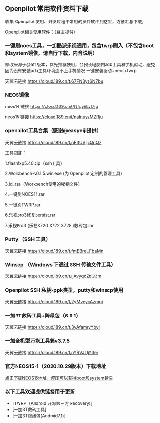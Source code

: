## Openpilot 常用软件资料下载

收集 Openpilot 使用、开发过程中常用的资料软件到这里，方便汇总下载。


Openpilot相关使用软件：（豆友提供）


  ### 一键刷noes工具，一加酷派乐视通用，包含twrp刷入（不包含boot和system镜像，请自行下载，内含说明）
  修改来源于@afa版本，优先推荐使用，会预装电脑内adb工具和手机驱动，避免因为没有安装adb工具环境连不上手机情况
  一键安装驱动+neos+twrp
  
  天翼云链接 https://cloud.189.cn/t/67FN3yz6N7bu
  
  ### NEOS镜像
  
  neos14 链接 https://cloud.189.cn/t/NfqyiiEvI7ju
  
  neos15 链接 https://cloud.189.cn/t/naInuyzMZRju
  
  
 
  ### openpilot工具合集（感谢@easyeiji提供）
  
  天翼云链接 https://cloud.189.cn/t/nE3UVjjuQnQz 
  
  工具包含：
  
  1.flashfxp5.40.zip（ssh工具）
  
  2.Workbench-v0.1.5.win.exe (为 Openpilot 定制的管理工具)
  
  3.id_rsa（Workbench使用的秘钥文件）
  
  4.一键刷NOES14.rar
  
  5.一键刷TWRP.rar
  
  6.乐视pro3修复persist.rar
  
  7.乐视Pro3 (乐视X720 X722 X728 )救砖包.rar
  
  
  ### Putty （SSH 工具）
  
  天翼云链接 https://cloud.189.cn/t/fmEBreUFbaMn
  
  ### Winscp （Windows 下通过 SSH 传输文件工具）
  
  天翼云链接 https://cloud.189.cn/t/IjAvyq6ZbQ3m
  
  ### Openpilot SSH 私钥-ppk类型，putty和winscp使用
  
  天翼云链接 https://cloud.189.cn/t/2yMveyqAzmqi
  
  ### 一加3T救砖工具+降级包（6.0.1）
 
  天翼云链接 https://cloud.189.cn/t/3yAfamryYbyi
  
  ### 一加全机型万能工具箱v3.7.5
  
  天翼云链接 https://cloud.189.cn/t/nYRVJzIjY3ei

  
  ### 官方NEOS15-1（2020.10.29版本）下载地址

[点击下载NEOS15地址，解压可以获得boot和system镜像](https://commadist.azureedge.net/neosupdate/ota-signed-e85f507777cb6b22f88ba1c8be6bbaa2630c484b971344b645fca2d1c461cd47.zip) 


  ### 以下工具欢迎提供链接用于更新

- [TWRP（Android 开源第三方 Recovery）]
- [一加3T救砖工具]
- [一加3T降级包(Android7.1)]

